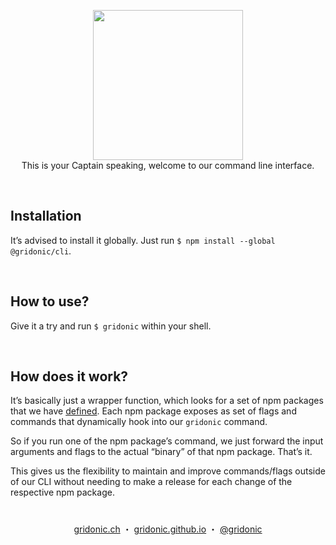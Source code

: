 <p align="center">
  <img width="240" src="https://gridonic.github.io/assets/images/logos/gridonic.svg"><br>
  This is your Captain speaking, welcome to our command line interface.
</p>

<br>

## Installation

It’s advised to install it globally. Just run `$ npm install --global @gridonic/cli`.

<br>

## How to use?

Give it a try and run `$ gridonic` within your shell.

<br>

## How does it work?

It’s basically just a wrapper function, which looks for a set of npm packages that we have [defined]. Each npm package exposes as set of flags and commands that dynamically hook into our `gridonic` command. 

So if you run one of the npm package’s command, we just forward the input arguments and flags to the actual “binary” of that npm package. That’s it. 

This gives us the flexibility to maintain and improve commands/flags outside of our CLI without needing to make a release for each change of the respective npm package. 

#  
<p align="center">
  <a href="https://gridonic.ch">gridonic.ch</a> ・
  <a href="https://gridonic.github.io">gridonic.github.io</a> ・
  <a href="https://twitter.com/gridonic">@gridonic</a>
</p>


[defined]: https://github.com/gridonic/cli/blob/master/src/apps.js#L13-L17
